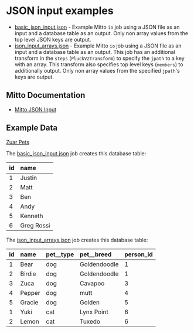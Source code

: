 # JSON input examples

- [basic_json_input.json](basic_json_input.json) - Example Mitto `io` job using a JSON file as an input and a database table as an output. Only non array values from the top level JSON keys are output. 
- [json_input_arrays.json](json_input_arrays.json) - Example Mitto `io` job using a JSON file as an input and a database table as an output. This job has an additional transform in the `steps` (`PluckV2Transform`) to specify the `jpath` to a key with an array. This transform also specifies top level keys (`members`) to additionally output. Only non array values from the specified `jpath`'s keys are output.

## Mitto Documentation
- [Mitto JSON Input](https://www.zuar.com/help/mitto/json/)

## Example Data
[Zuar Pets](https://github.com/zuarbase/data/blob/master/zuar_pets.json)

The [basic_json_input.json](basic_json_input.json) job creates this database table:

| id | name |
| :--- | :--- |
| 1 | Justin |
| 2 | Matt |
| 3 | Ben |
| 4 | Andy |
| 5 | Kenneth |
| 6 | Greg Rossi |

The [json_input_arrays.json](json_input_arrays.json) job creates this database table:

| id | name | pet\_\_type | pet\_\_breed | person\_id |
| :--- | :--- | :--- | :--- | :--- |
| 1 | Bear | dog | Goldendoodle | 1 |
| 2 | Birdie | dog | Goldendoodle | 1 |
| 3 | Zuca | dog | Cavapoo | 3 |
| 4 | Pepper | dog | mutt | 4 |
| 5 | Gracie | dog | Golden | 5 |
| 1 | Yuki | cat | Lynx Point | 6 |
| 2 | Lemon | cat | Tuxedo | 6 |
